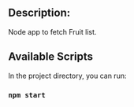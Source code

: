 ## Description:
Node app to fetch Fruit list.


## Available Scripts

In the project directory, you can run:

### `npm start`
